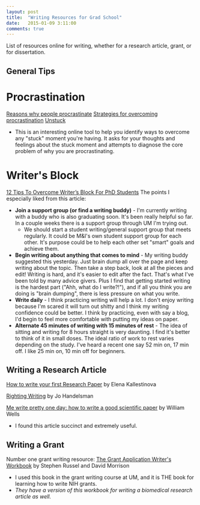 ```yaml
---
layout: post
title:  "Writing Resources for Grad School"
date:   2015-01-09 3:11:00
comments: true
---
```

 
List of resources online for writing, whether for a research article, grant, or for dissertation.
 

## General Tips

# Procrastination

[Reasons why people procrastinate](http://success.oregonstate.edu/six-reasons-people-procrastinate)
[Strategies for overcoming procrastination](http://www.forbes.com/sites/margiewarrell/2013/03/25/why-you-procrastinate-and-how-to-stop-it-now/)
[Unstuck](http://www.unstuck.com/how-we-procrastinate.html)
*	This is an interesting online tool to help you identify ways to overcome any "stuck" moment you're having. It asks for your thoughts and feelings about the stuck moment and attempts to diagnose the core problem of why you are procrastinating.


# Writer's Block

[12 Tips To Overcome Writer’s Block For PhD Students](http://www.nextscientist.com/writers-block-phd-students)
The points I especially liked from this article:
*	**Join a support group (or find a writing buddy)** - I'm currently writing with a buddy who is also graduating soon. It's been really helpful so far. In a couple weeks there is a support group through UM I'm trying out. 
	*	We should start a student writing/general support group that meets regularly. It could be M&I's own student support group for each other. It's purpose could be to help each other set "smart" goals and achieve them. 
*	**Begin writing about anything that comes to mind** - My writing buddy suggested this yesterday.  Just brain dump all over the page and keep writing about the topic.  Then take a step back, look at all the pieces and edit!  Writing is hard, and it's easier to edit after the fact.  That's what I've been told by many advice givers.  Plus I find that getting started writing is the hardest part ("Ahh, what do I write?!"), and if all you think you are doing is "brain dumping", there is less pressure on what you write. 
*	**Write daily** - I think practicing writing will help a lot.  I don't enjoy writing because I'm scared it will turn out shitty and I think my writing confidence could be better.  I think by practicing, even with say a blog, I'd begin to feel more comfortable with putting my ideas on paper.  
*	**Alternate 45 minutes of writing with 15 minutes of rest** - The idea of sitting and writing for 8 hours straight is very daunting.  I find it's better to think of it in small doses.  The ideal ratio of work to rest varies depending on the study.  I've heard a recent one say 52 min on, 17 min off.  I like 25 min on, 10 min off for beginners. 

## Writing a Research Article

[How to write your first Research Paper](http://www.ncbi.nlm.nih.gov/pmc/articles/PMC3178846/pdf/yjbm_84_3_181.pdf) by Elena Kallestinova

[Righting Writing](http://www.yale.edu/handelsmanlab/resources/Righting_Writing.pdf) by Jo Handelsman

[Me write pretty one day: how to write a good scientific paper](http://jcb.rupress.org/content/165/6/757.full.pdf+html) by William Wells
*	I found this article succinct and extremely useful. 
 
## Writing a Grant

Number one grant writing resource: [The Grant Application Writer's Workbook](http://www.grantcentral.com/workbook_nih_sf424_shortened.html) by Stephen Russel and David Morrison
*	I used this book in the grant writing course at UM, and it is THE book for learning how to write NIH grants. 
*	*They have a version of this workbook for writing a biomedical research article as well.* 
